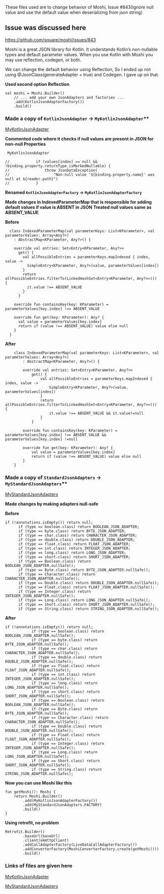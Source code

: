 
These files used are to change behavior of Moshi, Issue #843(Ignore null value and use the default value when deserializing from json string)

## Issue was discussed here
https://github.com/square/moshi/issues/843

Moshi is a great JSON library for Kotlin. It understands Kotlin’s non-nullable types and default parameter values. When you use Kotlin with Moshi you may use reflection, codegen, or both.

We can change the default behavior using Reflection, So I ended up not using @JsonClass(generateAdapter = true) and Codegen. I gave up on that.

**Used second option Reflection**

```
val moshi = Moshi.Builder()
    // ... add your own JsonAdapters and factories ...
    .add(KotlinJsonAdapterFactory())
    .build()
```

### Made a copy of ```KotlinJsonAdapter``` -> ```MyKotlinJsonAdapter```**

[MyKotlinJsonAdapter](https://github.com/uchhabra3/Moshi-Issue-843-Solution/blob/master/MyKotlinJsonAdapter)

**Commented code where it checks if null values are present in JSON for non-null Properties**

``` MyKotlinJsonAdapter```


```
//            if (values[index] == null && !binding.property.returnType.isMarkedNullable) {
//                throw JsonDataException(
//                    "Non-null value '${binding.property.name}' was null at ${reader.path}")
//            }
```

**Renamed ```KotlinJsonAdapterFactory``` -> ```MyKotlinJsonAdapterFactory```** 

**Made changes in IndexedParameterMap that is responsible for adding default values if value is ABSENT in JSON**
**Treated null values same as ABSENT_VALUE**


**Before**

```
  class IndexedParameterMap(val parameterKeys: List<KParameter>, val parameterValues: Array<Any?>)
    : AbstractMap<KParameter, Any?>() {

    override val entries: Set<Entry<KParameter, Any?>>
      get() {
        val allPossibleEntries = parameterKeys.mapIndexed { index, value ->
          SimpleEntry<KParameter, Any?>(value, parameterValues[index])
        }
        return allPossibleEntries.filterTo(LinkedHashSet<Entry<KParameter, Any?>>()) {
          it.value !== ABSENT_VALUE
        }
      }

    override fun containsKey(key: KParameter) = parameterValues[key.index] !== ABSENT_VALUE

    override fun get(key: KParameter): Any? {
      val value = parameterValues[key.index]
      return if (value !== ABSENT_VALUE) value else null
    }
  }
```

**After**
```
    class IndexedParameterMap(val parameterKeys: List<KParameter>, val parameterValues: Array<Any?>)
        : AbstractMap<KParameter, Any?>() {

        override val entries: Set<Entry<KParameter, Any?>>
            get() {
                val allPossibleEntries = parameterKeys.mapIndexed { index, value ->
                    SimpleEntry<KParameter, Any?>(value, parameterValues[index])
                }
                return allPossibleEntries.filterTo(LinkedHashSet<Entry<KParameter, Any?>>()) {
                    it.value !== ABSENT_VALUE && it.value!=null
                }
            }

        override fun containsKey(key: KParameter) = parameterValues[key.index] !== ABSENT_VALUE && parameterValues[key.index] !=null

        override fun get(key: KParameter): Any? {
            val value = parameterValues[key.index]
            return if (value !== ABSENT_VALUE) value else null
        }
    }
```



### Made a copy of ```StandardJsonAdapters``` -> ```MyStandardJsonAdapters```**

[MyStandardJsonAdapters](https://github.com/uchhabra3/Moshi-Issue-843-Solution/blob/master/MyStandardJsonAdapters)

**Made changes by making adapters null-safe**

**Before**

```
if (!annotations.isEmpty()) return null;
      if (type == boolean.class) return BOOLEAN_JSON_ADAPTER;
      if (type == byte.class) return BYTE_JSON_ADAPTER;
      if (type == char.class) return CHARACTER_JSON_ADAPTER;
      if (type == double.class) return DOUBLE_JSON_ADAPTER;
      if (type == float.class) return FLOAT_JSON_ADAPTER;
      if (type == int.class) return INTEGER_JSON_ADAPTER;
      if (type == long.class) return LONG_JSON_ADAPTER;
      if (type == short.class) return SHORT_JSON_ADAPTER;
      if (type == Boolean.class) return BOOLEAN_JSON_ADAPTER.nullSafe();
      if (type == Byte.class) return BYTE_JSON_ADAPTER.nullSafe();
      if (type == Character.class) return CHARACTER_JSON_ADAPTER.nullSafe();
      if (type == Double.class) return DOUBLE_JSON_ADAPTER.nullSafe();
      if (type == Float.class) return FLOAT_JSON_ADAPTER.nullSafe();
      if (type == Integer.class) return INTEGER_JSON_ADAPTER.nullSafe();
      if (type == Long.class) return LONG_JSON_ADAPTER.nullSafe();
      if (type == Short.class) return SHORT_JSON_ADAPTER.nullSafe();
      if (type == String.class) return STRING_JSON_ADAPTER.nullSafe();
```


**After**

```
if (!annotations.isEmpty()) return null;
            if (type == boolean.class) return BOOLEAN_JSON_ADAPTER.nullSafe();
            if (type == byte.class) return BYTE_JSON_ADAPTER.nullSafe();
            if (type == char.class) return CHARACTER_JSON_ADAPTER.nullSafe();
            if (type == double.class) return DOUBLE_JSON_ADAPTER.nullSafe();
            if (type == float.class) return FLOAT_JSON_ADAPTER.nullSafe();
            if (type == int.class) return INTEGER_JSON_ADAPTER.nullSafe();
            if (type == long.class) return LONG_JSON_ADAPTER.nullSafe();
            if (type == short.class) return SHORT_JSON_ADAPTER.nullSafe();
            if (type == Boolean.class) return BOOLEAN_JSON_ADAPTER.nullSafe();
            if (type == Byte.class) return BYTE_JSON_ADAPTER.nullSafe();
            if (type == Character.class) return CHARACTER_JSON_ADAPTER.nullSafe();
            if (type == Double.class) return DOUBLE_JSON_ADAPTER.nullSafe();
            if (type == Float.class) return FLOAT_JSON_ADAPTER.nullSafe();
            if (type == Integer.class) return INTEGER_JSON_ADAPTER.nullSafe();
            if (type == Long.class) return LONG_JSON_ADAPTER.nullSafe();
            if (type == Short.class) return SHORT_JSON_ADAPTER.nullSafe();
            if (type == String.class) return STRING_JSON_ADAPTER.nullSafe();
```



**Now you can use Moshi like this**

```
fun getMoshi(): Moshi {
    return Moshi.Builder()
        .add(MyKotlinJsonAdapterFactory())
        .add(MyStandardJsonAdapters.FACTORY)
        .build()
}
```

**Using retrofit, no problem**

```
Retrofit.Builder()
        .baseUrl(baseUrl)
        .client(okHttpClient)
        .addCallAdapterFactory(LiveDataCallAdapterFactory())
        .addConverterFactory(MoshiConverterFactory.create(getMoshi()))
        .build()
```


### Links of files are given here

[MyKotlinJsonAdapter](https://github.com/uchhabra3/Moshi-Issue-843-Solution/blob/master/MyKotlinJsonAdapter)

[MyStandardJsonAdapters](https://github.com/uchhabra3/Moshi-Issue-843-Solution/blob/master/MyStandardJsonAdapters)




